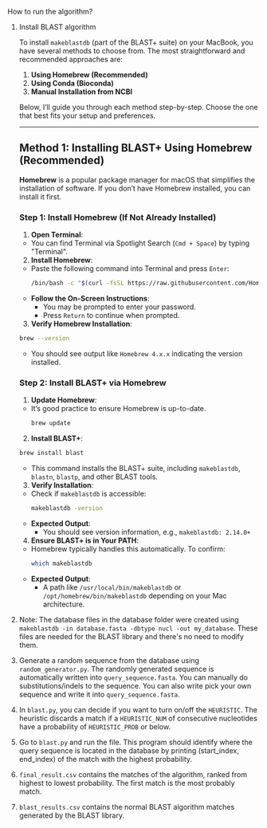How to run the algorithm?
1) Install BLAST algorithm

    To install `makeblastdb` (part of the BLAST+ suite) on your MacBook, you have several methods to choose from. The most straightforward and recommended approaches are:

    1. **Using Homebrew (Recommended)**
    2. **Using Conda (Bioconda)**
    3. **Manual Installation from NCBI**

    Below, I’ll guide you through each method step-by-step. Choose the one that best fits your setup and preferences.

    ---

    ## **Method 1: Installing BLAST+ Using Homebrew (Recommended)**

    **Homebrew** is a popular package manager for macOS that simplifies the installation of software. If you don’t have Homebrew installed, you can install it first.

    ### **Step 1: Install Homebrew (If Not Already Installed)**

    1. **Open Terminal**:
    - You can find Terminal via Spotlight Search (`Cmd + Space`) by typing "Terminal".

    2. **Install Homebrew**:
    - Paste the following command into Terminal and press `Enter`:
        ```bash
        /bin/bash -c "$(curl -fsSL https://raw.githubusercontent.com/Homebrew/install/HEAD/install.sh)"
        ```
    - **Follow the On-Screen Instructions**:
        - You may be prompted to enter your password.
        - Press `Return` to continue when prompted.

    3. **Verify Homebrew Installation**:
    ```bash
    brew --version
    ```
    - You should see output like `Homebrew 4.x.x` indicating the version installed.

    ### **Step 2: Install BLAST+ via Homebrew**

    1. **Update Homebrew**:
    - It’s good practice to ensure Homebrew is up-to-date.
        ```bash
        brew update
        ```

    2. **Install BLAST+**:
    ```bash
    brew install blast
    ```
    - This command installs the BLAST+ suite, including `makeblastdb`, `blastn`, `blastp`, and other BLAST tools.

    3. **Verify Installation**:
    - Check if `makeblastdb` is accessible:
        ```bash
        makeblastdb -version
        ```
    - **Expected Output**:
        - You should see version information, e.g., `makeblastdb: 2.14.0+`

    4. **Ensure BLAST+ is in Your PATH**:
    - Homebrew typically handles this automatically. To confirm:
        ```bash
        which makeblastdb
        ```
    - **Expected Output**:
        - A path like `/usr/local/bin/makeblastdb` or `/opt/homebrew/bin/makeblastdb` depending on your Mac architecture.
  
2) Note: The database files in the database folder were created using `makeblastdb -in database.fasta -dbtype nucl -out my_database`. These files are needed for the BLAST library and there's no need to modify them.
3) Generate a random sequence from the database using `random_generator.py`. The randomly generated sequence is automatically written into `query_sequence.fasta`. You can manually do substitutions/indels to the sequence. You can also write pick your own sequence and write it into `query_sequence.fasta`. 
4) In `blast.py`, you can decide if you want to turn on/off the `HEURISTIC`. The heuristic discards a match if a `HEURISTIC_NUM` of consecutive nucleotides have a probability of `HEURISTIC_PROB` or below.
5) Go to `blast.py` and run the file. This program should identify where the query sequence is located in the database by printing (start_index, end_index) of the match with the highest probability.
6) `final_result.csv` contains the matches of the algorithm, ranked from highest to lowest probability. The first match is the most probably match.
7) `blast_results.csv` contains the normal BLAST algorithm matches generated by the BLAST library.